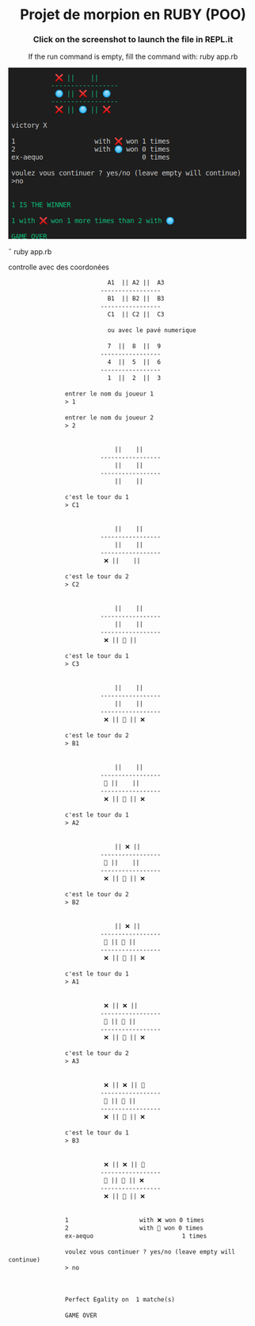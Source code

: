 <h1 align=center>Projet de morpion en RUBY (POO)</h1>
<h3 align=center>Click on the screenshot to launch the file in REPL.it</h3>

<p align=center>If the run command is empty, fill the command with: ruby app.rb</p>

<a href=https://repl.it/@MatthieuBachele/S4J4morpion><img id="im" src=https://github.com/matthieuBA/S4J4_morpion/blob/master/screenshot.png></a>

 ruby app.rb


controlle avec des coordonées 


                                A1  || A2 ||  A3   
                              -----------------
                                B1  || B2 ||  B3  
                              -----------------
                                C1  || C2 ||  C3   
                                
                                ou avec le pavé numerique 

                                7  ||  8  ||  9  
                              -----------------
                                4  ||  5  ||  6  
                              -----------------
                                1  ||  2  ||  3  

                    entrer le nom du joueur 1
                    > 1

                    entrer le nom du joueur 2
                    > 2


                                  ||    ||    
                              -----------------
                                  ||    ||    
                              -----------------
                                  ||    ||    

                    c'est le tour du 1
                    > C1


                                  ||    ||    
                              -----------------
                                  ||    ||    
                              -----------------
                               ❌ ||    ||    

                    c'est le tour du 2
                    > C2


                                  ||    ||    
                              -----------------
                                  ||    ||    
                              -----------------
                               ❌ || 🔘 ||    

                    c'est le tour du 1
                    > C3


                                  ||    ||    
                              -----------------
                                  ||    ||    
                              -----------------
                               ❌ || 🔘 || ❌ 

                    c'est le tour du 2
                    > B1


                                  ||    ||    
                              -----------------
                               🔘 ||    ||    
                              -----------------
                               ❌ || 🔘 || ❌ 

                    c'est le tour du 1
                    > A2


                                  || ❌ ||    
                              -----------------
                               🔘 ||    ||    
                              -----------------
                               ❌ || 🔘 || ❌ 

                    c'est le tour du 2
                    > B2


                                  || ❌ ||    
                              -----------------
                               🔘 || 🔘 ||    
                              -----------------
                               ❌ || 🔘 || ❌ 

                    c'est le tour du 1
                    > A1


                               ❌ || ❌ ||    
                              -----------------
                               🔘 || 🔘 ||    
                              -----------------
                               ❌ || 🔘 || ❌ 

                    c'est le tour du 2
                    > A3


                               ❌ || ❌ || 🔘 
                              -----------------
                               🔘 || 🔘 ||    
                              -----------------
                               ❌ || 🔘 || ❌ 

                    c'est le tour du 1
                    > B3


                               ❌ || ❌ || 🔘 
                              -----------------
                               🔘 || 🔘 || ❌ 
                              -----------------
                               ❌ || 🔘 || ❌ 


                    1                    with ❌ won 0 times
                    2                    with 🔘 won 0 times
                    ex-aequo                         1 times

                    voulez vous continuer ? yes/no (leave empty will continue)
                    > no



                    Perfect Egality on  1 matche(s)

                    GAME OVER




